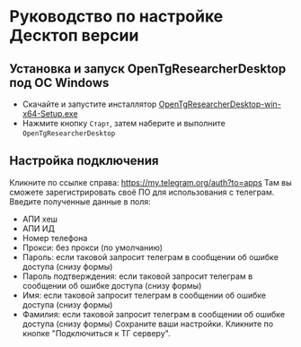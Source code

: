 # Руководство по настройке Десктоп версии

## Установка и запуск OpenTgResearcherDesktop под ОС Windows
- Скачайте и запустите инсталлятор [OpenTgResearcherDesktop-win-x64-Setup.exe](https://github.com/DamianMorozov/OpenTgResearcher/releases)
- Нажмите кнопку `Старт`, затем наберите и выполните `OpenTgResearcherDesktop`

## Настройка подключения
Кликните по ссылке справа: https://my.telegram.org/auth?to=apps
Там вы сможете зарегистрировать своё ПО для использования с телеграм.
Введите полученные данные в поля:
- АПИ хеш
- АПИ ИД
- Номер телефона
- Прокси: без прокси (по умолчанию)
- Пароль: если таковой запросит телеграм в сообщении об ошибке доступа (снизу формы)
- Пароль подтверждения: если таковой запросит телеграм в сообщении об ошибке доступа (снизу формы)
- Имя: если таковой запросит телеграм в сообщении об ошибке доступа (снизу формы)
- Фамилия: если таковой запросит телеграм в сообщении об ошибке доступа (снизу формы)
Сохраните ваши настройки.
Кликните по кнопке "Подключиться к ТГ серверу". 

